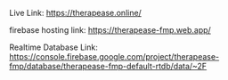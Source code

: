 Live Link:
https://therapease.online/

firebase hosting link:
https://therapease-fmp.web.app/

Realtime Database Link:
https://console.firebase.google.com/project/therapease-fmp/database/therapease-fmp-default-rtdb/data/~2F
